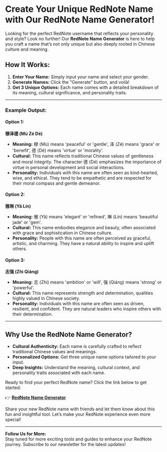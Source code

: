 # Create Your Unique RedNote Name with Our RedNote Name Generator!  

Looking for the perfect RedNote username that reflects your personality and style? Look no further! Our **RedNote Name Generator** is here to help you craft a name that’s not only unique but also deeply rooted in Chinese culture and meaning.  

## How It Works:  
1. **Enter Your Name:** Simply input your name and select your gender.  
2. **Generate Names:** Click the "Generate" button, and voilà!  
3. **Get 3 Unique Options:** Each name comes with a detailed breakdown of its meaning, cultural significance, and personality traits.  

---

### Example Output:  

#### Option 1:  
**穆泽德 (Mù Zé Dé)**  
- **Meaning:** 穆 (Mù) means 'peaceful' or 'gentle', 泽 (Zé) means 'grace' or 'benefit', 德 (Dé) means 'virtue' or 'morality'.  
- **Cultural:** This name reflects traditional Chinese values of gentleness and moral integrity. The character 德 (Dé) emphasizes the importance of virtue in personal development and social interactions.  
- **Personality:** Individuals with this name are often seen as kind-hearted, wise, and ethical. They tend to be empathetic and are respected for their moral compass and gentle demeanor.  

#### Option 2:  
**雅琳 (Yǎ Lín)**  
- **Meaning:** 雅 (Yǎ) means 'elegant' or 'refined', 琳 (Lín) means 'beautiful jade' or 'gem'.  
- **Cultural:** This name embodies elegance and beauty, often associated with grace and sophistication in Chinese culture.  
- **Personality:** People with this name are often perceived as graceful, artistic, and charming. They have a natural ability to inspire and uplift others.  

#### Option 3:  
**志强 (Zhì Qiáng)**  
- **Meaning:** 志 (Zhì) means 'ambition' or 'will', 强 (Qiáng) means 'strong' or 'powerful'.  
- **Cultural:** This name represents strength and determination, qualities highly valued in Chinese society.  
- **Personality:** Individuals with this name are often seen as driven, resilient, and confident. They are natural leaders who inspire others with their determination.  

---

## Why Use the RedNote Name Generator?  
- **Cultural Authenticity:** Each name is carefully crafted to reflect traditional Chinese values and meanings.  
- **Personalized Options:** Get three unique name options tailored to your input.  
- **Deep Insights:** Understand the meaning, cultural context, and personality traits associated with each name.  

Ready to find your perfect RedNote name? Click the link below to get started:  

👉 **[RedNote Name Generator](https://tiktokrefugees.website/rednote-name-generator/)**  

Share your new RedNote name with friends and let them know about this fun and insightful tool. Let’s make your RedNote experience even more special!  

---

**Follow Us for More:**  
Stay tuned for more exciting tools and guides to enhance your RedNote journey. Subscribe to our newsletter for the latest updates!  
